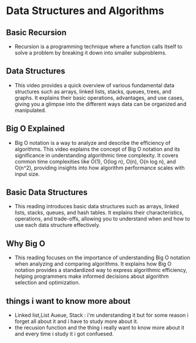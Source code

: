 # Data Structures and Algorithms

## Basic Recursion
- Recursion is a programming technique where a function calls itself to solve a problem by breaking it down into smaller subproblems.
## Data Structures
- This video provides a quick overview of various fundamental data structures such as arrays, linked lists, stacks, queues, trees, and graphs. It explains their basic operations, advantages, and use cases, giving you a glimpse into the different ways data can be organized and manipulated.

## Big O Explained
-  Big O notation is a way to analyze and describe the efficiency of algorithms. This video explains the concept of Big O notation and its significance in understanding algorithmic time complexity. It covers common time complexities like O(1), O(log n), O(n), O(n log n), and O(n^2), providing insights into how algorithm performance scales with input size.

## Basic Data Structures
-  This reading introduces basic data structures such as arrays, linked lists, stacks, queues, and hash tables. It explains their characteristics, operations, and trade-offs, allowing you to understand when and how to use each data structure effectively.

## Why Big O 
- This reading focuses on the importance of understanding Big O notation when analyzing and comparing algorithms. It explains how Big O notation provides a standardized way to express algorithmic efficiency, helping programmers make informed decisions about algorithm selection and optimization.

## things i  want to know more about 

- Linked list,List Aueue, Stack : i'm understanding it but for some reason i forget all about it and i have to study more about it.
- the recusion function and the thing i really want to know more about it and every time i study it i got confuesed.